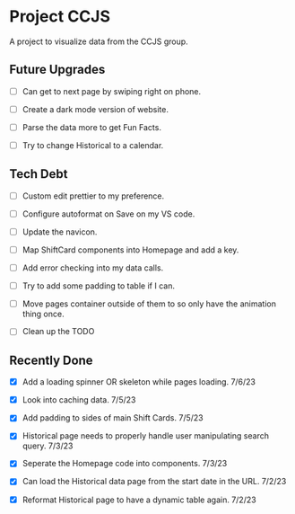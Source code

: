 # Project CCJS

A project to visualize data from the CCJS group.

## Future Upgrades

- [ ] Can get to next page by swiping right on phone.

- [ ] Create a dark mode version of website.

- [ ] Parse the data more to get Fun Facts.

- [ ] Try to change Historical to a calendar.

## Tech Debt

- [ ] Custom edit prettier to my preference.

- [ ] Configure autoformat on Save on my VS code.

- [ ] Update the navicon.

- [ ] Map ShiftCard components into Homepage and add a key.

- [ ] Add error checking into my data calls.

- [ ] Try to add some padding to table if I can.

- [ ] Move pages container outside of them to so only have the animation thing once.

- [ ] Clean up the TODO

## Recently Done

- [x] Add a loading spinner OR skeleton while pages loading. 7/6/23

- [x] Look into caching data. 7/5/23

- [x] Add padding to sides of main Shift Cards. 7/5/23

- [x] Historical page needs to properly handle user manipulating search query. 7/3/23

- [x] Seperate the Homepage code into components. 7/3/23

- [x] Can load the Historical data page from the start date in the URL. 7/2/23

- [x] Reformat Historical page to have a dynamic table again. 7/2/23
